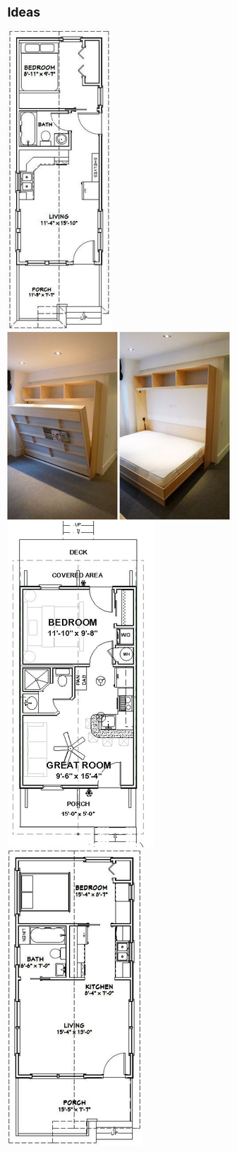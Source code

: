 # Ideas
![](.img/07084f56ebed3934703b99bed7e3e056--tiny-houses-floor-plans-house-floor-plans.jpg)
![](.img/7e8f9d45471324a3e77389bc75e4df45.jpg)
![](.img/dc6450a15bd66aa23533aa46dada003e--cottage-floor-plans-small-house-plans.jpg)
![](.img/ece5b55b8d8afbffcafce14311cc2ce8.jpg)
